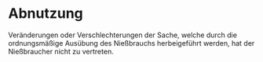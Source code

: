 # Abnutzung

Veränderungen oder Verschlechterungen der Sache, welche durch die ordnungsmäßige Ausübung des Nießbrauchs herbeigeführt werden, hat der Nießbraucher nicht zu vertreten. 

